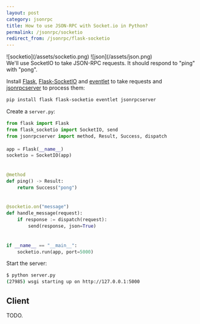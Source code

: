 ```yaml
---
layout: post
category: jsonrpc
title: How to use JSON-RPC with Socket.io in Python?
permalink: /jsonrpc/socketio
redirect_from: /jsonrpc/flask-socketio
---
```

<div class="wide-logos" markdown="1">
![socketio](/assets/socketio.png)
![json](/assets/json.png)
</div>

<div id="intro" markdown="1">
We'll use SocketIO to take JSON-RPC requests. It should respond to "ping" with
"pong".
</div>

Install [Flask](http://flask.pocoo.org),
[Flask-SocketIO](https://flask-socketio.readthedocs.org/) and
[eventlet](http://eventlet.net/) to take requests and
[jsonrpcserver](https://www.jsonrpcserver.com/) to process them:

```sh
pip install flask flask-socketio eventlet jsonrpcserver
```
Create a `server.py`:

```python
from flask import Flask
from flask_socketio import SocketIO, send
from jsonrpcserver import method, Result, Success, dispatch

app = Flask(__name__)
socketio = SocketIO(app)


@method
def ping() -> Result:
    return Success("pong")


@socketio.on("message")
def handle_message(request):
    if response := dispatch(request):
        send(response, json=True)


if __name__ == "__main__":
    socketio.run(app, port=5000)
```

Start the server:

```sh
$ python server.py
(27985) wsgi starting up on http://127.0.0.1:5000
```

## Client

TODO.
